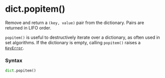 # dict.popitem()

Remove and return a `(key, value)` pair from the dictionary. Pairs are returned in LIFO order.

`popitem()` is useful to destructively iterate over a dictionary, as often used in set algorithms. If the dictionary is empty, calling `popitem()` raises a [`KeyError`](/exceptions/KeyError.md).

### Syntax

```python
dict.popitem()
```